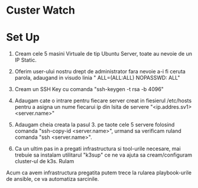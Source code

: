 # Custer Watch

# Set Up
1. Cream cele 5 masini Virtuale de tip Ubuntu Server, toate au nevoie de un IP Static.

2. Oferim user-ului nostru drept de administrator fara nevoie a-i fi ceruta parola, adaugand in visudo linia "<user> ALL=(ALL:ALL) NOPASSWD: ALL"

3. Cream un SSH Key cu comanda "ssh-keygen -t rsa -b 4096"

4. Adaugam cate o intrare pentru fiecare server creat in fiesierul /etc/hosts pentru a asigna un nume fiecarui ip din lsita de servere "<ip.addres.sv1> <server.name>"

5. Adaugam cheia creata la pasul 3. pe taote cele 5 servere folosind comanda "ssh-copy-id <server.name>", urmand sa verificam ruland comanda "ssh <server.name>".

6. Ca un ultim pas in a pregati infrastructura si tool-urile necesare, mai trebuie sa instalam utilitarul "k3sup" ce ne va ajuta sa cream/configuram cluster-ul de k3s.
Rulam 

Acum ca avem infrastructura pregatita putem trece la rularea playbook-urile de ansible, ce va automatiza sarcinile.

